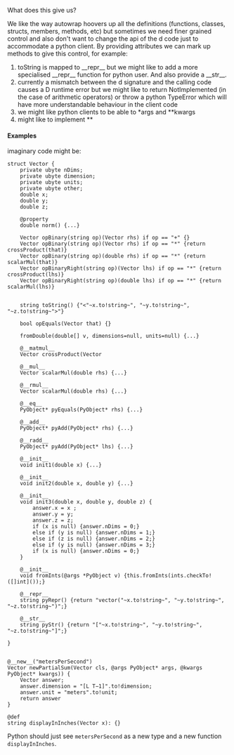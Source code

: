 

What does this give us?

We like the way autowrap hoovers up all the definitions (functions, classes, structs, members, methods, etc) but sometimes 
we need finer grained control and also don't want to change the api of the d code just to accommodate a python client. By
providing attributes we can mark up methods to give this control, for example:

1) toString is mapped to \_\_repr__ but we might like to add a more specialised \_\_repr__ function for python user. 
    And also provide a \_\_str__.
2) currently a mismatch between the d signature and the calling code causes a D runtime error but we might like to 
   return NotImplemented (in the case of arithmetic operators) or throw a python TypeError which will have more 
   understandable behaviour in the client code
3) we might like python clients to be able to \*args and \*\*kwargs
4) might like to implement <pyobject>**<myDObject>




#### Examples

imaginary code might be:

```
struct Vector {
    private ubyte nDims;
    private ubyte dimension;
    private ubyte units;
    private ubyte other;
    double x;
    double y;
    double z;

    @property
    double norm() {...}

    Vector opBinary(string op)(Vector rhs) if op == "+" {}
    Vector opBinary(string op)(Vector rhs) if op == "*" {return crossProduct(that)}
    Vector opBinary(string op)(double rhs) if op == "*" {return scalarMul(that)}
    Vector opBinaryRight(string op)(Vector lhs) if op == "*" {return crossProduct(lhs)}
    Vector opBinaryRight(string op)(double lhs) if op == "*" {return scalarMul(lhs)}


    string toString() {"<"~x.to!string~", "~y.to!string~", "~z.to!string~">"}

    bool opEquals(Vector that) {}

    fromDouble(double[] v, dimensions=null, units=null) {...}

    @__matmul__
    Vector crossProduct(Vector

    @__mul__
    Vector scalarMul(double rhs) {...}

    @__rmul__
    Vector scalarMul(double rhs) {...}

    @__eq__
    PyObject* pyEquals(PyObject* rhs) {...}

    @__add__
    PyObject* pyAdd(PyObject* rhs) {...}

    @__radd__
    PyObject* pyAdd(PyObject* lhs) {...}

    @__init__
    void init1(double x) {...}
    
    @__init__
    void init2(double x, double y) {...}
    
    @__init__
    void init3(double x, double y, double z) {
        answer.x = x ;
        answer.y = y;
        answer.z = z;
        if (x is null) {answer.nDims = 0;}
        else if (y is null) {answer.nDims = 1;}
        else if (z is null) {answer.nDims = 2;}
        else if (y is null) {answer.nDims = 3;}
        if (x is null) {answer.nDims = 0;}
    }
    
    @__init__
    void fromInts(@args *PyObject v) {this.fromInts(ints.checkTo!([]int]());}
    
    @__repr__
    string pyRepr() {return "vector("~x.to!string~", "~y.to!string~", "~z.to!string~")";}

    @__str__
    string pyStr() {return "["~x.to!string~", "~y.to!string~", "~z.to!string~"]";}
    
}


@__new__("metersPerSecond")
Vector newPartialSum(Vector cls, @args PyObject* args, @kwargs PyObject* kwargs)) {
    Vector answer;
    answer.dimension = "[L T−1]".to!dimension;
    answer.unit = "meters".to!unit;
    return answer
}

@def
string displayInInches(Vector x): {}
```

Python should just see `metersPerSecond` as a new type and a new function 
`displayInInches`.


